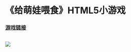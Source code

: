 《给萌娃喂食》HTML5小游戏
====

<h3><a href="http://tvxqljw.github.io/Baba/baba/" target="blank">游戏链接</a></h3>
<br/>
<img src="http://tvxqljw.github.io/Baba/baba/assets/QRcode.png">
